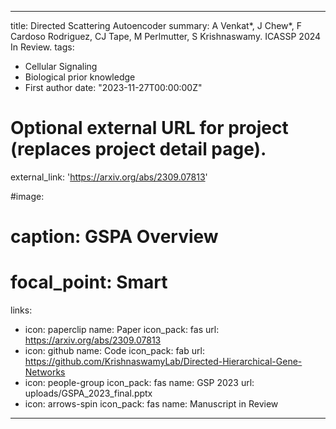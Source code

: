 
---
title: Directed Scattering Autoencoder
summary: A Venkat*, J Chew*, F Cardoso Rodriguez, CJ Tape, M Perlmutter, S Krishnaswamy. ICASSP 2024 In Review.
tags:
  - Cellular Signaling
  - Biological prior knowledge
  - First author
date: "2023-11-27T00:00:00Z"

# Optional external URL for project (replaces project detail page).
external_link: 'https://arxiv.org/abs/2309.07813'

#image:
#  caption: GSPA Overview
#  focal_point: Smart
links:
  - icon: paperclip
    name: Paper
    icon_pack: fas
    url: https://arxiv.org/abs/2309.07813
  - icon: github
    name: Code
    icon_pack: fab
    url: https://github.com/KrishnaswamyLab/Directed-Hierarchical-Gene-Networks
  - icon: people-group
    icon_pack: fas
    name: GSP 2023
    url: uploads/GSPA_2023_final.pptx
  - icon: arrows-spin
    icon_pack: fas
    name: Manuscript in Review
---

